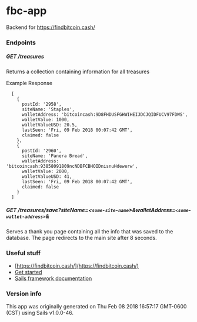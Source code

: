 # fbc-app

Backend for https://findbitcoin.cash/ 


### Endpoints

##### GET /treasures
Returns a collection containing information for all treasures

Example Response
```
  [
    {
      postId: '2958',
      siteName: 'Staples',
      walletAddress: 'bitcoincash:9D8FHDUSFGHWIHEIJDCJQIDFUCV97FDWS',
      walletValue: 1000,
      walletValueUSD: 20.5,
      lastSeen: 'Fri, 09 Feb 2018 00:07:42 GMT',
      claimed: false
    },
    {
      postId: '2960',
      siteName: 'Panera Bread',
      walletAddress: 'bitcoincash:93858091809ncNDBFCBHOIDnisnuHdewerw',
      walletValue: 2000,
      walletValueUSD: 41,
      lastSeen: 'Fri, 09 Feb 2018 00:07:42 GMT',
      claimed: false
    }
  ]

```

##### GET /treasures/save?siteName=<`some-site-name`>&walletAddress=`<some-wallet-address>`&
Serves a thank you page containing all the info that was saved to the database.  The page redirects to the main site after 8 seconds.

### Useful stuff

+ [https://findbitcoin.cash/](https://findbitcoin.cash/)
+ [Get started](https://sailsjs.com/get-started)
+ [Sails framework documentation](https://sailsjs.com/documentation)


### Version info

This app was originally generated on Thu Feb 08 2018 16:57:17 GMT-0600 (CST) using Sails v1.0.0-46.

<!-- Internally, Sails used [`sails-generate@1.15.5`](https://github.com/balderdashy/sails-generate/tree/v1.15.5/lib/core-generators/new). -->



<!--
Note:  Generators are usually run using the globally-installed `sails` CLI (command-line interface).  This CLI version is _environment-specific_ rather than app-specific, thus over time, as a project's dependencies are upgraded or the project is worked on by different developers on different computers using different versions of Node.js, the Sails dependency in its package.json file may differ from the globally-installed Sails CLI release it was originally generated with.  (Be sure to always check out the relevant [upgrading guides](https://sailsjs.com/upgrading) before upgrading the version of Sails used by your app.  If you're stuck, [get help here](https://sailsjs.com/support).)
-->

